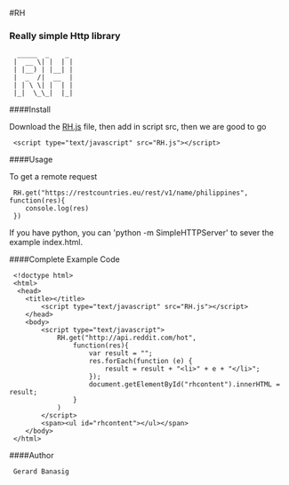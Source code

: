 #RH
### Really simple Http library
      _____  _    _ 
     |  __ \| |  | |
     | |__) | |__| |
     |  _  /|  __  |
     | | \ \| |  | |
     |_|  \_\_|  |_|

####Install

   Download the [RH.js](https://raw.githubusercontent.com/methodcase/RH/master/RH.js "RH.js") file, then add in script src, then we are good to go

     <script type="text/javascript" src="RH.js"></script>

####Usage

   To get a remote request 

     RH.get("https://restcountries.eu/rest/v1/name/philippines", function(res){
    	console.log(res)
     })

   If you have python, you can 'python -m SimpleHTTPServer' to sever the example index.html. 

####Complete Example Code

     <!doctype html>
	 <html>
	  <head>
	 	<title></title>
			<script type="text/javascript" src="RH.js"></script>
		</head>
		<body>
			<script type="text/javascript">
				RH.get("http://api.reddit.com/hot",
					function(res){
                        var result = "";
                        res.forEach(function (e) {
                            result = result + "<li>" + e + "</li>";
                        });
                        document.getElementById("rhcontent").innerHTML = result;
					}
				)
			</script>
            <span><ul id="rhcontent"></ul></span>
		</body>
	 </html>

####Author

     Gerard Banasig
